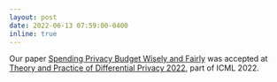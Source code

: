 ```yaml
---
layout: post
date: 2022-06-13 07:59:00-0400
inline: true
---
```


Our paper [Spending Privacy Budget Wisely and Fairly](https://arxiv.org/abs/2204.12903) was accepted at [Theory and Practice of Differential Privacy 2022](https://tpdp.journalprivacyconfidentiality.org/2022/), part of ICML 2022.
